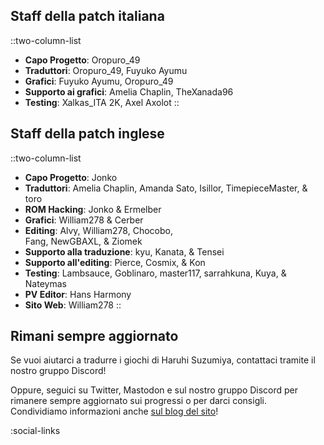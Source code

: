 ## Staff della patch italiana
::two-column-list
- **Capo Progetto**: Oropuro_49
- **Traduttori**: Oropuro_49, Fuyuko Ayumu
- **Grafici**: Fuyuko Ayumu, Oropuro_49
- **Supporto ai grafici**: Amelia Chaplin, TheXanada96
- **Testing**: Xalkas_ITA 2K, Axel Axolot
::

## Staff della patch inglese
::two-column-list
- **Capo Progetto**: Jonko
- **Traduttori**: Amelia Chaplin, Amanda Sato, Isillor, TimepieceMaster, & toro
- **ROM Hacking**: Jonko & Ermelber
- **Grafici**: William278 & Cerber
- **Editing**: Alvy, William278, Chocobo,<br/>Fang, NewGBAXL, & Ziomek
- **Supporto alla traduzione**: kyu, Kanata, & Tensei 
- **Supporto all'editing**: Pierce, Cosmix, & Kon
- **Testing**: Lambsauce, Goblinaro, master117, sarrahkuna, Kuya, & Nateymas
- **PV Editor**: Hans Harmony
- **Sito Web**: William278
::

## Rimani sempre aggiornato
Se vuoi aiutarci a tradurre i giochi di Haruhi Suzumiya, contattaci tramite il nostro gruppo Discord!

Oppure, seguici su Twitter, Mastodon e sul nostro gruppo Discord per rimanere sempre aggiornato sui progressi o per darci consigli. Condividiamo informazioni anche [sul blog del sito](/it/blog)!

<!-- Social media, Discord and blog buttons -->
:social-links